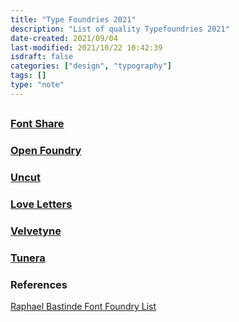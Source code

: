 ```yaml
---
title: "Type Foundries 2021"
description: "List of quality Typefoundries 2021"
date-created: 2021/09/04
last-modified: 2021/10/22 10:42:39
isdraft: false
categories: ["design", "typography"]
tags: []
type: "note"
---
```


##

### [Font Share](https://www.fontshare.com/)

### [Open Foundry](https://open-foundry.com/fonts)

### [Uncut](https://uncut.wtf/)

### [Love Letters](http://www.love-letters.be/foundry.html)

### [Velvetyne](http://velvetyne.fr/)

### [Tunera](http://www.tunera.xyz/)

### References

[Raphael Bastinde Font Foundry List](https://gitlab.com/raphaelbastide/libre-foundries)
